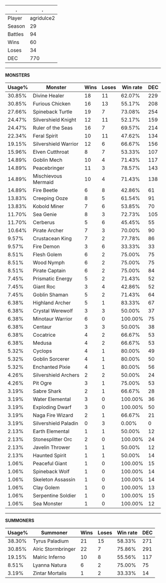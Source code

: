 .|.
|-|-
Player|agridulce2
Season|29
Battles|94
Wins|60
Loses|34
DEC|770

---
**MONSTERS**

Usage%|Monster|Wins|Loses|Win rate|DEC|
-|-|-|-|-|-|
30.85%|Divine Healer|18|11|62.07%|229|
30.85%|Furious Chicken|16|13|55.17%|208|
27.66%|Spineback Turtle|19|7|73.08%|254|
24.47%|Silvershield Knight|12|11|52.17%|159|
24.47%|Ruler of the Seas|16|7|69.57%|214|
22.34%|Feral Spirit|10|11|47.62%|134|
19.15%|Silvershield Warrior|12|6|66.67%|156|
15.96%|Elven Cutthroat|8|7|53.33%|107|
14.89%|Goblin Mech|10|4|71.43%|117|
14.89%|Peacebringer|11|3|78.57%|143|
14.89%|Mischievous Mermaid|10|4|71.43%|138|
14.89%|Fire Beetle|6|8|42.86%|61|
13.83%|Creeping Ooze|8|5|61.54%|91|
13.83%|Kobold Miner|7|6|53.85%|70|
11.70%|Sea Genie|8|3|72.73%|105|
11.70%|Cerberus|5|6|45.45%|55|
10.64%|Pirate Archer|7|3|70.00%|90|
9.57%|Crustacean King|7|2|77.78%|86|
9.57%|Fire Demon|3|6|33.33%|33|
8.51%|Flesh Golem|6|2|75.00%|75|
8.51%|Wood Nymph|6|2|75.00%|75|
8.51%|Pirate Captain|6|2|75.00%|84|
7.45%|Prismatic Energy|5|2|71.43%|52|
7.45%|Giant Roc|3|4|42.86%|52|
7.45%|Goblin Shaman|5|2|71.43%|64|
6.38%|Highland Archer|5|1|83.33%|67|
6.38%|Crystal Werewolf|3|3|50.00%|37|
6.38%|Minotaur Warrior|6|0|100.00%|75|
6.38%|Centaur|3|3|50.00%|38|
6.38%|Cocatrice|4|2|66.67%|53|
6.38%|Medusa|4|2|66.67%|53|
5.32%|Cyclops|4|1|80.00%|49|
5.32%|Goblin Sorcerer|4|1|80.00%|50|
5.32%|Enchanted Pixie|4|1|80.00%|56|
4.26%|Silvershield Archers|2|2|50.00%|24|
4.26%|Pit Ogre|3|1|75.00%|53|
3.19%|Sabre Shark|2|1|66.67%|28|
3.19%|Water Elemental|3|0|100.00%|36|
3.19%|Exploding Dwarf|3|0|100.00%|50|
3.19%|Naga Fire Wizard|2|1|66.67%|21|
3.19%|Silvershield Paladin|0|3|0.00%|0|
2.13%|Earth Elemental|1|1|50.00%|12|
2.13%|Stonesplitter Orc|2|0|100.00%|24|
2.13%|Javelin Thrower|1|1|50.00%|12|
2.13%|Haunted Spirit|1|1|50.00%|14|
1.06%|Peaceful Giant|1|0|100.00%|15|
1.06%|Spineback Wolf|1|0|100.00%|14|
1.06%|Skeleton Assassin|1|0|100.00%|14|
1.06%|Clay Golem|1|0|100.00%|13|
1.06%|Serpentine Soldier|1|0|100.00%|15|
1.06%|Sea Monster|1|0|100.00%|12|

---
**SUMMONERS**

Usage%|Summoner|Wins|Loses|Win rate|DEC|
-|-|-|-|-|-|
38.30%|Tyrus Paladium|21|15|58.33%|271|
30.85%|Alric Stormbringer|22|7|75.86%|291|
19.15%|Malric Inferno|10|8|55.56%|117|
8.51%|Lyanna Natura|6|2|75.00%|75|
3.19%|Zintar Mortalis|1|2|33.33%|14|
